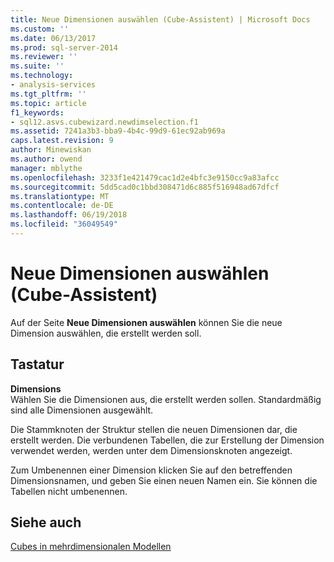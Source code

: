 ```yaml
---
title: Neue Dimensionen auswählen (Cube-Assistent) | Microsoft Docs
ms.custom: ''
ms.date: 06/13/2017
ms.prod: sql-server-2014
ms.reviewer: ''
ms.suite: ''
ms.technology:
- analysis-services
ms.tgt_pltfrm: ''
ms.topic: article
f1_keywords:
- sql12.asvs.cubewizard.newdimselection.f1
ms.assetid: 7241a3b3-bba9-4b4c-99d9-61ec92ab969a
caps.latest.revision: 9
author: Minewiskan
ms.author: owend
manager: mblythe
ms.openlocfilehash: 3233f1e421479cac1d2e4bfc3e9150cc9a83afcc
ms.sourcegitcommit: 5dd5cad0c1bbd308471d6c885f516948ad67dfcf
ms.translationtype: MT
ms.contentlocale: de-DE
ms.lasthandoff: 06/19/2018
ms.locfileid: "36049549"
---
```

# <a name="select-new-dimensions-cube-wizard"></a>Neue Dimensionen auswählen (Cube-Assistent)
  Auf der Seite **Neue Dimensionen auswählen** können Sie die neue Dimension auswählen, die erstellt werden soll.  
  
## <a name="options"></a>Tastatur  
 **Dimensions**  
 Wählen Sie die Dimensionen aus, die erstellt werden sollen. Standardmäßig sind alle Dimensionen ausgewählt.  
  
 Die Stammknoten der Struktur stellen die neuen Dimensionen dar, die erstellt werden. Die verbundenen Tabellen, die zur Erstellung der Dimension verwendet werden, werden unter dem Dimensionsknoten angezeigt.  
  
 Zum Umbenennen einer Dimension klicken Sie auf den betreffenden Dimensionsnamen, und geben Sie einen neuen Namen ein. Sie können die Tabellen nicht umbenennen.  
  
## <a name="see-also"></a>Siehe auch  
 [Cubes in mehrdimensionalen Modellen](multidimensional-models/cubes-in-multidimensional-models.md)  
  
  